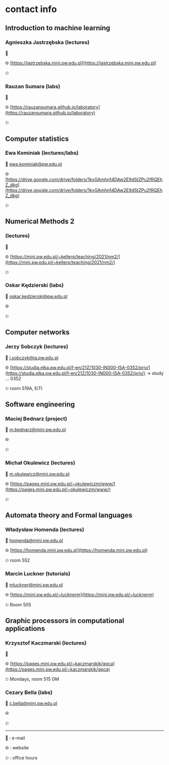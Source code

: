 # contact info

## Introduction to machine learning

### Agnieszka Jastrzębska (lectures)

📧

🌐 [https://jastrzebska.mini.pw.edu.pl](https://jastrzebska.mini.pw.edu.pl)

<!-- password: 1q2w3e4r -->

⏲

### Rauzan Sumara (labs)

📧

🌐 [https://rauzansumara.github.io/laboratory](https://rauzansumara.github.io/laboratory)

⏲

## Computer statistics

### Ewa Kominiak (lectures/labs)

📧 ewa.kominiak@pw.edu.pl

🌐 [https://drive.google.com/drive/folders/1kyGAmhn14DAw2E9dStZPu2fRQEhZ_dkg](https://drive.google.com/drive/folders/1kyGAmhn14DAw2E9dStZPu2fRQEhZ_dkg)

⏲

## Numerical Methods 2

### (lectures)

📧

🌐 [https://mini.pw.edu.pl/~kellerp/teaching/2021/nm2/](https://mini.pw.edu.pl/~kellerp/teaching/2021/nm2/)

<!--
username: stud
password: 2021-22sp
 -->

⏲

### Oskar Kędzierski (labs)

📧 oskar.kedzierski@pw.edu.pl

🌐 []()

⏲

## Computer networks

### Jerzy Sobczyk (lectures)

📧 j.sobczyk@ia.pw.edu.pl

🌐 [https://studia.elka.pw.edu.pl/f-en/21Z/1030-IN000-ISA-0352/priv/](https://studia.elka.pw.edu.pl/f-en/21Z/1030-IN000-ISA-0352/priv/) -> study $\dots$ 0352

⏲ room 519A, EiTI

## Software engineering

### Maciej Bednarz (project)

📧 m.bednarz@mini.pw.edu.pl

🌐 []()

⏲

### Michał Okulewicz (lectures)

📧 m.okulewicz@mini.pw.edu.pl

🌐 [https://pages.mini.pw.edu.pl/~okulewiczm/www/](https://pages.mini.pw.edu.pl/~okulewiczm/www/)

⏲

## Automata theory and Formal languages

### Władysław Homenda (lectures)

📧 homenda@mini.pw.edu.pl

🌐 [https://homenda.mini.pw.edu.pl](https://homenda.mini.pw.edu.pl)

⏲ room 552

### Marcin Luckner (tutorials)

📧 mluckner@mini.pw.edu.pl

🌐 [https://mini.pw.edu.pl/~lucknerm](https://mini.pw.edu.pl/~lucknerm)

⏲ Room 505

## Graphic processors in computational applications

### Krzysztof Kaczmarski (lectures)

📧

🌐 [https://pages.mini.pw.edu.pl/~kaczmarskik/gpca](https://pages.mini.pw.edu.pl/~kaczmarskik/gpca)

⏲ Mondays, room 515 GM

### Cezary Bella (labs)

📧 c.bella@mini.pw.edu.pl

🌐 []()

⏲

---

📧 : e-mail

🌐 : website

⏲ : office hours
